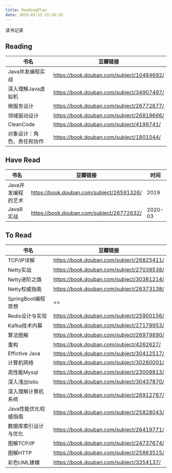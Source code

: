 ```yaml
---
title: ReadingPlan
date: 2019-03-12 23:24:19
---
```


读书记录

## Reading

书名|豆瓣链接
-|-
Java并发编程实战|<https://book.douban.com/subject/10484692/>
深入理解Java虚拟机|<https://book.douban.com/subject/34907497/>
微服务设计|<https://book.douban.com/subject/26772677/>
领域驱动设计|<https://book.douban.com/subject/26819666/>
CleanCode|<https://book.douban.com/subject/4199741/>
对象设计：角色、责任和协作|<https://book.douban.com/subject/1801044/>

## Have Read

书名|豆瓣链接|时间
-|-|-
Java并发编程的艺术|<https://book.douban.com/subject/26591326/>|2019
Java8实战|<https://book.douban.com/subject/26772632/>|2020-03


## To Read

书名|豆瓣链接
-|-
TCP/IP详解|<https://book.douban.com/subject/26825411/>
Netty实战|<https://book.douban.com/subject/27038538/>
Netty进阶之路|<https://book.douban.com/subject/30381214/>
Netty权威指南|<https://book.douban.com/subject/26373138/>
SpringBoot编程思想|<>
Redis设计与实现|<https://book.douban.com/subject/25900156/>
Kafka技术内幕|<https://book.douban.com/subject/27179953/>
算法图解|<https://book.douban.com/subject/26979890/>
重构|<https://book.douban.com/subject/4262627/>
Effictive Java|<https://book.douban.com/subject/30412517/>
计算机网络|<https://book.douban.com/subject/30280001/>
高性能Mysql|<https://book.douban.com/subject/23008813/>
深入浅出Istio|<https://book.douban.com/subject/30437870/>
深入理解计算机系统|<https://book.douban.com/subject/26912767/>
Java性能优化权威指南|<https://book.douban.com/subject/25828043/>
数据库索引设计与优化|<https://book.douban.com/subject/26419771/>
图解TCP/IP|<https://book.douban.com/subject/24737674/>
图解HTTP|<https://book.douban.com/subject/25863515/>
彩色UML建模|<https://book.douban.com/subject/3354137/>
